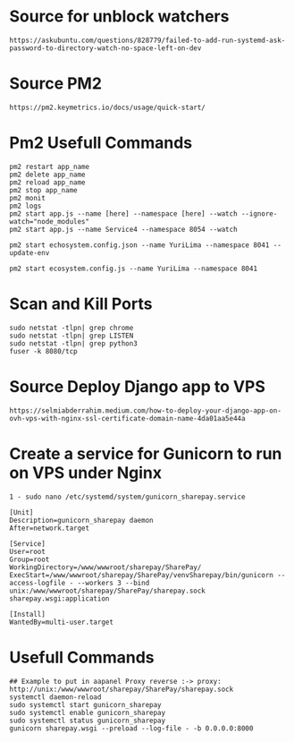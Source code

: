 # Source for unblock watchers
    https://askubuntu.com/questions/828779/failed-to-add-run-systemd-ask-password-to-directory-watch-no-space-left-on-dev

# Source PM2
    https://pm2.keymetrics.io/docs/usage/quick-start/

# Pm2 Usefull Commands
    pm2 restart app_name
    pm2 delete app_name
    pm2 reload app_name
    pm2 stop app_name
    pm2 monit
    pm2 logs
    pm2 start app.js --name [here] --namespace [here] --watch --ignore-watch="node_modules"
    pm2 start app.js --name Service4 --namespace 8054 --watch

    pm2 start echosystem.config.json --name YuriLima --namespace 8041 --update-env

    pm2 start ecosystem.config.js --name YuriLima --namespace 8041

# Scan and Kill Ports
    sudo netstat -tlpn| grep chrome
    sudo netstat -tlpn| grep LISTEN
    sudo netstat -tlpn| grep python3
    fuser -k 8080/tcp

# Source Deploy Django app to VPS
    https://selmiabderrahim.medium.com/how-to-deploy-your-django-app-on-ovh-vps-with-nginx-ssl-certificate-domain-name-4da01aa5e44a


# Create a service for Gunicorn to run on VPS under Nginx
    1 - sudo nano /etc/systemd/system/gunicorn_sharepay.service

    [Unit]
    Description=gunicorn_sharepay daemon  
    After=network.target

    [Service]
    User=root
    Group=root
    WorkingDirectory=/www/wwwroot/sharepay/SharePay/
    ExecStart=/www/wwwroot/sharepay/SharePay/venvSharepay/bin/gunicorn --access-logfile - --workers 3 --bind unix:/www/wwwroot/sharepay/SharePay/sharepay.sock sharepay.wsgi:application

    [Install]
    WantedBy=multi-user.target

# Usefull Commands
    ## Example to put in aapanel Proxy reverse :-> proxy: http://unix:/www/wwwroot/sharepay/SharePay/sharepay.sock
    systemctl daemon-reload
    sudo systemctl start gunicorn_sharepay
    sudo systemctl enable gunicorn_sharepay
    sudo systemctl status gunicorn_sharepay
    gunicorn sharepay.wsgi --preload --log-file - -b 0.0.0.0:8000